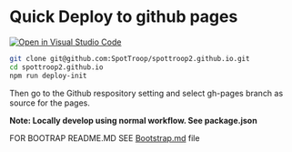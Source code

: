 # Quick Deploy to github pages
[![Open in Visual Studio Code](https://img.shields.io/badge/Open%20in-Visal%20Studio%20Code-blue?style=for-the-badge&logo=visualstudiocode)](https://open.vscode.dev/spottroop/spottroop2.github.io)

```bash
git clone git@github.com:SpotTroop/spottroop2.github.io.git
cd spottroop2.github.io
npm run deploy-init
```

Then go to the Github respository setting and select gh-pages branch as source for the pages.

**Note: Locally develop using normal workflow. See package.json**


FOR BOOTRAP README.MD SEE [Bootstrap.md](Bootstrap.md) file
